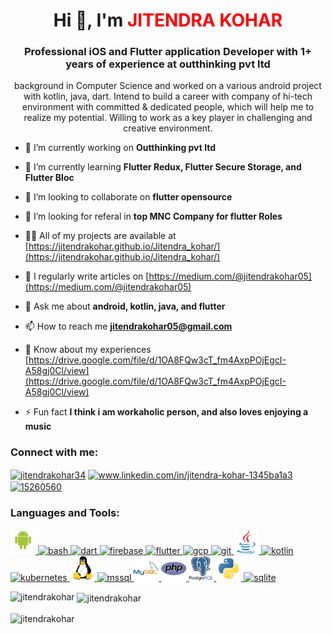 <h1 align="center">Hi 👋, I'm <span style='color: red;'>JITENDRA KOHAR</span></h1>

<h3 align='center'>Professional iOS and Flutter application Developer with 1+ years of experience at outthinking pvt ltd</h3>
<div align="center">background in Computer Science and worked on a various android project with  kotlin, java, dart. Intend to build a career with company of hi-tech environment with committed & dedicated people, which will help me to realize my potential. Willing to work as a key player in challenging and creative environment.</div>


<p>


  
</p>




- 🔭 I’m currently working on **Outthinking pvt ltd**

- 🌱 I’m currently learning **Flutter Redux, Flutter Secure Storage, and Flutter Bloc**

- 👯 I’m looking to collaborate on **flutter opensource**

- 🤝 I’m looking for referal in **top MNC Company for flutter Roles**

- 👨‍💻 All of my projects are available at [https://jitendrakohar.github.io/Jitendra_kohar/](https://jitendrakohar.github.io/Jitendra_kohar/)

- 📝 I regularly write articles on [https://medium.com/@jitendrakohar05](https://medium.com/@jitendrakohar05)

- 💬 Ask me about **android, kotlin, java, and flutter**

- 📫 How to reach me **jitendrakohar05@gmail.com**

- 📄 Know about my experiences [https://drive.google.com/file/d/1OA8FQw3cT_fm4AxpPOjEgcI-A58gj0Cl/view](https://drive.google.com/file/d/1OA8FQw3cT_fm4AxpPOjEgcI-A58gj0Cl/view)

- ⚡ Fun fact **I think i am workaholic person, and also loves enjoying a music**

<h3 align="left">Connect with me:</h3>
<p align="left">
<a href="https://twitter.com/jitendrakohar34" target="blank"><img align="center" src="https://raw.githubusercontent.com/rahuldkjain/github-profile-readme-generator/master/src/images/icons/Social/twitter.svg" alt="jitendrakohar34" height="30" width="40" /></a>
<a href="https://linkedin.com/in/www.linkedin.com/in/jitendra-kohar-1345ba1a3" target="blank"><img align="center" src="https://raw.githubusercontent.com/rahuldkjain/github-profile-readme-generator/master/src/images/icons/Social/linked-in-alt.svg" alt="www.linkedin.com/in/jitendra-kohar-1345ba1a3" height="30" width="40" /></a>
<a href="https://stackoverflow.com/users/15260560" target="blank"><img align="center" src="https://raw.githubusercontent.com/rahuldkjain/github-profile-readme-generator/master/src/images/icons/Social/stack-overflow.svg" alt="15260560" height="30" width="40" /></a>
</p>

<h3 align="left">Languages and Tools:</h3>
<p align="left"> <a href="https://developer.android.com" target="_blank" rel="noreferrer"> <img src="https://raw.githubusercontent.com/devicons/devicon/master/icons/android/android-original-wordmark.svg" alt="android" width="40" height="40"/> </a> <a href="https://www.gnu.org/software/bash/" target="_blank" rel="noreferrer"> <img src="https://www.vectorlogo.zone/logos/gnu_bash/gnu_bash-icon.svg" alt="bash" width="40" height="40"/> </a> <a href="https://dart.dev" target="_blank" rel="noreferrer"> <img src="https://www.vectorlogo.zone/logos/dartlang/dartlang-icon.svg" alt="dart" width="40" height="40"/> </a> <a href="https://firebase.google.com/" target="_blank" rel="noreferrer"> <img src="https://www.vectorlogo.zone/logos/firebase/firebase-icon.svg" alt="firebase" width="40" height="40"/> </a> <a href="https://flutter.dev" target="_blank" rel="noreferrer"> <img src="https://www.vectorlogo.zone/logos/flutterio/flutterio-icon.svg" alt="flutter" width="40" height="40"/> </a> <a href="https://cloud.google.com" target="_blank" rel="noreferrer"> <img src="https://www.vectorlogo.zone/logos/google_cloud/google_cloud-icon.svg" alt="gcp" width="40" height="40"/> </a> <a href="https://git-scm.com/" target="_blank" rel="noreferrer"> <img src="https://www.vectorlogo.zone/logos/git-scm/git-scm-icon.svg" alt="git" width="40" height="40"/> </a> <a href="https://www.java.com" target="_blank" rel="noreferrer"> <img src="https://raw.githubusercontent.com/devicons/devicon/master/icons/java/java-original.svg" alt="java" width="40" height="40"/> </a> <a href="https://kotlinlang.org" target="_blank" rel="noreferrer"> <img src="https://www.vectorlogo.zone/logos/kotlinlang/kotlinlang-icon.svg" alt="kotlin" width="40" height="40"/> </a> <a href="https://kubernetes.io" target="_blank" rel="noreferrer"> <img src="https://www.vectorlogo.zone/logos/kubernetes/kubernetes-icon.svg" alt="kubernetes" width="40" height="40"/> </a> <a href="https://www.linux.org/" target="_blank" rel="noreferrer"> <img src="https://raw.githubusercontent.com/devicons/devicon/master/icons/linux/linux-original.svg" alt="linux" width="40" height="40"/> </a> <a href="https://www.microsoft.com/en-us/sql-server" target="_blank" rel="noreferrer"> <img src="https://www.svgrepo.com/show/303229/microsoft-sql-server-logo.svg" alt="mssql" width="40" height="40"/> </a> <a href="https://www.mysql.com/" target="_blank" rel="noreferrer"> <img src="https://raw.githubusercontent.com/devicons/devicon/master/icons/mysql/mysql-original-wordmark.svg" alt="mysql" width="40" height="40"/> </a> <a href="https://www.php.net" target="_blank" rel="noreferrer"> <img src="https://raw.githubusercontent.com/devicons/devicon/master/icons/php/php-original.svg" alt="php" width="40" height="40"/> </a> <a href="https://www.postgresql.org" target="_blank" rel="noreferrer"> <img src="https://raw.githubusercontent.com/devicons/devicon/master/icons/postgresql/postgresql-original-wordmark.svg" alt="postgresql" width="40" height="40"/> </a> <a href="https://www.python.org" target="_blank" rel="noreferrer"> <img src="https://raw.githubusercontent.com/devicons/devicon/master/icons/python/python-original.svg" alt="python" width="40" height="40"/> </a> <a href="https://www.sqlite.org/" target="_blank" rel="noreferrer"> <img src="https://www.vectorlogo.zone/logos/sqlite/sqlite-icon.svg" alt="sqlite" width="40" height="40"/> </a> </p>

<p><img align="left" src="https://github-readme-stats.vercel.app/api/top-langs?username=jitendrakohar&show_icons=true&locale=en&layout=compact" alt="jitendrakohar" /></p>

<p>&nbsp;<img align="center" src="https://github-readme-stats.vercel.app/api?username=jitendrakohar&show_icons=true&locale=en" alt="jitendrakohar" /></p>

<p><img align="center" src="https://github-readme-streak-stats.herokuapp.com/?user=jitendrakohar&" alt="jitendrakohar" /></p>
